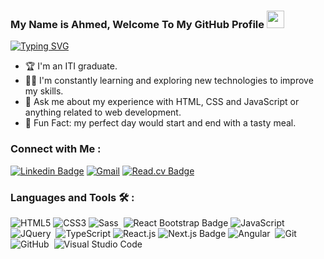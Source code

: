 


<h3 align="left">
  My Name is Ahmed, Welcome To My GitHub Profile 
  <img src="https://media.giphy.com/media/hvRJCLFzcasrR4ia7z/giphy.gif" width="28">
</h3>
<p align="left">
<a href="#"><img src="https://readme-typing-svg.demolab.com?font=Fira+Code&pause=1000&color=11ADF7&width=435&lines=Front-End+Developer;Web+Designer" alt="Typing SVG" /></a>
</p> 

- 🏆 I'm an ITI graduate. 
- 👨‍💻 I'm constantly learning and exploring new technologies to improve my skills.
- 💬 Ask me about my experience with HTML, CSS and JavaScript or anything related to web development.
- 👻 Fun Fact: my perfect day would start and end with a tasty meal.



### Connect with Me :
[![Linkedin Badge](https://img.shields.io/badge/-LinkedIn-blue?style=flat-square&logo=Linkedin&logoColor=white&link=https://www.linkedin.com/in/ahmednoureldeen/)](https://www.linkedin.com/in/ahmednoureldeen/)
[![Gmail](https://img.shields.io/badge/-Gmail-c14438?style=flat-square&logo=Gmail&logoColor=white&link=mailto:ahmednour3123@gmail.com)](mailto:ahmednour3123@gmail.com)
[![Read.cv Badge](https://img.shields.io/badge/Read.cv-111?logo=readdotcv&logoColor=fff&style=flat)](https://drive.google.com/drive/folders/1YEz-nD7dUIhBEuR8WmtJkbmHe6nKGDNz)
### Languages and Tools 🛠 : 

![HTML5](https://img.shields.io/badge/-HTML5-%23E44D27?style=flat-square&logo=html5&logoColor=ffffff)
![CSS3](https://img.shields.io/badge/-CSS3-%231572B6?style=flat-square&logo=css3)
![Sass](https://img.shields.io/badge/-Sass-05122A?style=flat&logo=sass)&nbsp;
![React Bootstrap Badge](https://img.shields.io/badge/React%20Bootstrap-41E0FD?logo=reactbootstrap&logoColor=000&style=for-the-badge)
![JavaScript](https://img.shields.io/badge/-JavaScript-05122A?style=flat&logo=javascript)&nbsp;
![JQuery](https://img.shields.io/badge/-JQuery-05122A?style=flat&logo=jquery)&nbsp;
![TypeScript](https://img.shields.io/badge/-TypeScript-563D7C?style=flat-square&logo=TypeScript)
![React.js](https://img.shields.io/badge/-React-%23282C34?style=flat-square&logo=react)
![Next.js Badge](https://img.shields.io/badge/Next.js-000?logo=nextdotjs&logoColor=fff&style=flat)
![Angular](https://img.shields.io/badge/-Angular-05122A?style=flat&logo=angular)&nbsp;
![Git](https://img.shields.io/badge/-Git-05122A?style=flat&logo=git)&nbsp;
![GitHub](https://img.shields.io/badge/-GitHub-05122A?style=flat&logo=github)&nbsp;
![Visual Studio Code](https://img.shields.io/badge/-Visual%20Studio%20Code-05122A?style=flat&logo=visual-studio-code&logoColor=007ACC)&nbsp;



